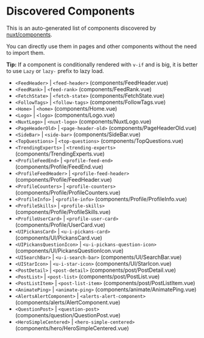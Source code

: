 # Discovered Components

This is an auto-generated list of components discovered by [nuxt/components](https://github.com/nuxt/components).

You can directly use them in pages and other components without the need to import them.

**Tip:** If a component is conditionally rendered with `v-if` and is big, it is better to use `Lazy` or `lazy-` prefix to lazy load.

- `<FeedHeader>` | `<feed-header>` (components/FeedHeader.vue)
- `<FeedRank>` | `<feed-rank>` (components/FeedRank.vue)
- `<FetchState>` | `<fetch-state>` (components/FetchState.vue)
- `<FollowTags>` | `<follow-tags>` (components/FollowTags.vue)
- `<Home>` | `<home>` (components/Home.vue)
- `<Logo>` | `<logo>` (components/Logo.vue)
- `<NuxtLogo>` | `<nuxt-logo>` (components/NuxtLogo.vue)
- `<PageHeaderOld>` | `<page-header-old>` (components/PageHeaderOld.vue)
- `<SideBar>` | `<side-bar>` (components/SideBar.vue)
- `<TopQuestions>` | `<top-questions>` (components/TopQuestions.vue)
- `<TrendingExperts>` | `<trending-experts>` (components/TrendingExperts.vue)
- `<ProfileFeedEnd>` | `<profile-feed-end>` (components/Profile/FeedEnd.vue)
- `<ProfileFeedHeader>` | `<profile-feed-header>` (components/Profile/FeedHeader.vue)
- `<ProfileCounters>` | `<profile-counters>` (components/Profile/ProfileCounters.vue)
- `<ProfileInfo>` | `<profile-info>` (components/Profile/ProfileInfo.vue)
- `<ProfileSkills>` | `<profile-skills>` (components/Profile/ProfileSkills.vue)
- `<ProfileUserCard>` | `<profile-user-card>` (components/Profile/UserCard.vue)
- `<UIPickansCard>` | `<u-i-pickans-card>` (components/UI/PickansCard.vue)
- `<UIPickansQuestionIcon>` | `<u-i-pickans-question-icon>` (components/UI/PickansQuestionIcon.vue)
- `<UISearchBar>` | `<u-i-search-bar>` (components/UI/SearchBar.vue)
- `<UIStarIcon>` | `<u-i-star-icon>` (components/UI/StarIcon.vue)
- `<PostDetail>` | `<post-detail>` (components/post/PostDetail.vue)
- `<PostList>` | `<post-list>` (components/post/PostList.vue)
- `<PostListItem>` | `<post-list-item>` (components/post/PostListItem.vue)
- `<AnimatePing>` | `<animate-ping>` (components/animate/AnimatePing.vue)
- `<AlertsAlertComponent>` | `<alerts-alert-component>` (components/alerts/AlertComponent.vue)
- `<QuestionPost>` | `<question-post>` (components/question/QuestionPost.vue)
- `<HeroSimpleCentered>` | `<hero-simple-centered>` (components/hero/HeroSimpleCentered.vue)
